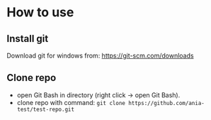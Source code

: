 # How to use
## Install git
Download git for windows from: https://git-scm.com/downloads

## Clone repo
- open Git Bash in directory (right click -> open Git Bash).
- clone repo with command: `git clone https://github.com/ania-test/test-repo.git`
